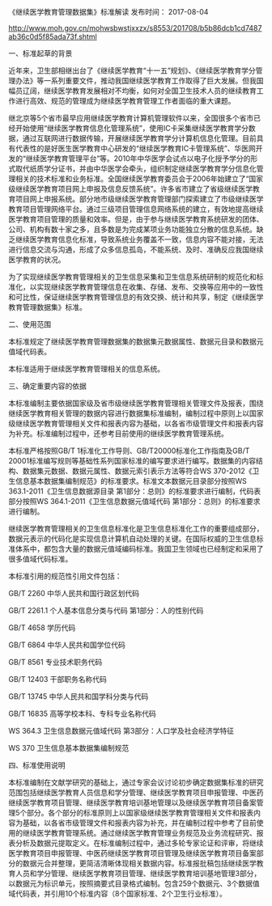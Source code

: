 《继续医学教育管理数据集》标准解读
发布时间： 2017-08-04

http://www.moh.gov.cn/mohwsbwstjxxzx/s8553/201708/b5b86dcb1cd7487ab36c0d5f85ada73f.shtml


一、标准起草的背景

近年来，卫生部相继出台了《继续医学教育“十一五”规划》、《继续医学教育学分管理办法》等一系列重要文件，推动我国继续医学教育工作取得了巨大发展。但我国幅员辽阔，继续医学教育发展相对不均衡，如何对全国卫生技术人员的继续教育工作进行高效、规范的管理成为继续医学教育管理工作者面临的重大课题。

继北京等5个省市最早应用继续医学教育计算机管理软件以来，全国很多个省市已经开始使用“继续医学教育信息化管理系统”，使用IC卡采集继续医学教育学分数据，通过互联网进行数据传输，开展继续医学教育学分计算机信息化管理。目前具有代表性的是好医生医学教育中心研发的“继续医学教育IC卡管理系统”、华医网开发的“继续医学教育管理平台”等。2010年中华医学会试点以电子化授予学分的形式取代纸质学分证书，并由中华医学会牵头，组织制定继续医学教育学分信息化管理相关的技术标准和业务标准。全国继续医学教育委员会于2006年始建立了“国家级继续医学教育项目网上申报及信息反馈系统”。许多省市建立了省级继续医学教育项目网上申报系统。部分地市级继续医学教育管理部门探索建立了市级继续医学教育项目管理网络平台。通过三级项目管理信息网络系统的建立，有效地提高继续医学教育项目管理的质量和效率。但是，由于参与继续医学教育系统研发的团体、公司、机构有数十家之多，且多数是为完成某项业务功能独立分散的信息系统。缺乏继续医学教育信息化标准，导致系统业务覆盖不一致，信息内容不能对接，无法进行信息交流与沟通，形成了众多信息孤岛，不能系统、及时、准确反应我国继续医学教育的状况。

为了实现继续医学教育管理相关的卫生信息采集和卫生信息系统研制的规范化和标准化，以实现继续医学教育管理信息在收集、存储、发布、交换等应用中的一致性和可比性，保证继续医学教育管理信息的有效交换、统计和共享，制定《继续医学教育管理数据集》标准。

二、使用范围

本标准规定了继续医学教育管理数据集的数据集元数据属性、数据元目录和数据元值域代码表。

本标准适用于继续医学教育管理相关的信息系统。

三、确定重要内容的依据

本标准编制主要依据国家级及省市级继续医学教育管理相关管理文件及报表，围绕继续医学教育相关管理的数据内容进行数据集标准编制，编制过程中原则上以国家级继续医学教育管理相关文件和报表内容为基础，以各省市级管理文件和报表内容为补充。标准编制过程中，还参考目前使用的继续医学教育管理系统。

本标准严格按照GB/T 1标准化工作导则、GB/T20000标准化工作指南及GB/T 20001标准编写规则等基础性系列国家标准的编写要求进行编写。数据集的内容结构、数据集元数据、数据元属性、数据元索引表示方法等符合WS 370-2012《卫生信息基本数据集编制规范》的标准要求。标准文本数据元目录部分按照WS 363.1-2011《卫生信息数据源目录 第1部分：总则》的标准要求进行编制，代码表部分按照WS 364.1-2011《卫生信息数据元值域代码 第1部分：总则》的标准要求进行编制。

继续医学教育管理相关的卫生信息标准化是卫生信息标准化工作的重要组成部分，数据元表示的代码化是实现信息计算机自动处理的关键。在国际权威的卫生信息标准体系中，都包含大量的数据元值域编码标准。我国卫生领域也已经制定和采用了很多值域代码标准。

本标准引用的规范性引用文件包括：

GB/T 2260 中华人民共和国行政区划代码

GB/T 2261.1 个人基本信息分类与代码 第1部分：人的性别代码

GB/T 4658 学历代码

GB/T 6864 中华人民共和国学位代码

GB/T 8561 专业技术职务代码

GB/T 12403 干部职务名称代码

GB/T 13745 中华人民共和国学科分类与代码

GB/T 16835 高等学校本科、专科专业名称代码

WS 364.3 卫生信息数据元值域代码 第3部分：人口学及社会经济学特征

WS 370 卫生信息基本数据集编制规范

四、标准使用说明

本标准编制在文献学研究的基础上，通过专家会议讨论初步确定数据集标准的研究范围包括继续医学教育人员信息和学分管理、继续医学教育项目申报管理、中医药继续医学教育项目管理、继续医学教育培训基地管理以及继续医学教育项目备案管理5个部分。各个部分的标准原则上以国家级继续医学教育管理相关文件和报表内容为基础，以各省市级管理文件和报表内容为补充，并在编制过程中参考了目前使用的继续医学教育管理系统。通过继续医学教育管理业务规范及业务流程研究、报表分析及数据元提取定义。在标准编制过程中，通过多轮专家论证和评审，将继续医学教育项目申报管理、中医药继续医学教育项目管理及继续医学教育项目备案部分的数据元合并整理，更简洁清晰体现相关数据内容。标准报批稿包括继续医学教育人员和学分管理、继续医学教育项目管理、继续医学教育培训基地管理3部分，以数据元为标识单元，按照摘要式目录格式编制。包含259个数据元、3个数据值域代码表，并引用10个标准内容（8个国家标准、2个卫生行业标准）。